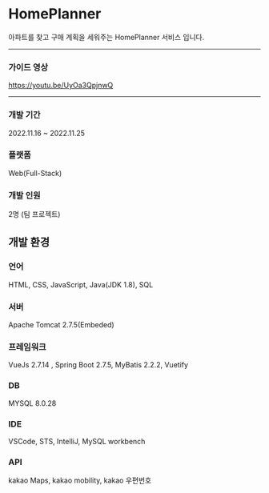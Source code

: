 # HomePlanner
아파트를 찾고 구매 계획을 세워주는 HomePlanner 서비스 입니다.

---

### 가이드 영상
https://youtu.be/UyOa3QpjnwQ

---
### 개발 기간

2022.11.16 ~ 2022.11.25 

### 플랫폼

Web(Full-Stack)

### 개발 인원

2명 (팀 프로젝트)

## 개발 환경

### 언어

HTML, CSS, JavaScript, Java(JDK 1.8), SQL

### 서버

Apache Tomcat 2.7.5(Embeded)

### 프레임워크

VueJs 2.7.14 , Spring Boot 2.7.5, MyBatis 2.2.2, Vuetify

### DB

MYSQL 8.0.28

### IDE

VSCode, STS, IntelliJ, MySQL workbench

### API

kakao Maps, kakao mobility, kakao 우편번호